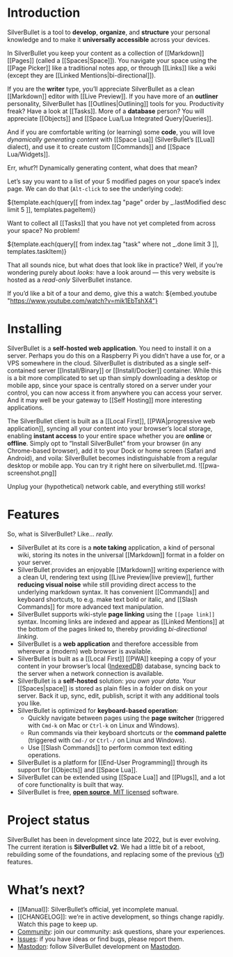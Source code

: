 # Introduction
SilverBullet is a tool to **develop**, **organize**, and **structure** your personal knowledge and to make it **universally accessible** across your devices. 

In SilverBullet you keep your content as a collection of [[Markdown]] [[Pages]] (called a [[Spaces|Space]]). You navigate your space using the [[Page Picker]] like a traditional notes app, or through [[Links]] like a wiki (except they are [[Linked Mentions|bi-directional]]). 

If you are the **writer** type, you’ll appreciate SilverBullet as a clean [[Markdown]] editor with [[Live Preview]]. If you have more of an **outliner** personality, SilverBullet has [[Outlines|Outlining]] tools for you. Productivity freak? Have a look at [[Tasks]]. More of a **database** person? You will appreciate [[Objects]] and [[Space Lua/Lua Integrated Query|Queries]]. 

And if you are comfortable writing (or learning) some **code**, you will love _dynamically generating content_ with [[Space Lua]] (SilverBullet’s [[Lua]] dialect), and use it to create custom [[Commands]] and [[Space Lua/Widgets]].

Err, _whut_?! Dynamically generating content, what does that mean?

Let’s say you want to a list of your 5 modified pages on your space’s index page. We can do that (`Alt-click` to see the underlying code):

${template.each(query[[
  from index.tag "page"
  order by _.lastModified desc
  limit 5
]], templates.pageItem)}

Want to collect all [[Tasks]] that you have not yet completed from across your space? No problem!

${template.each(query[[
  from index.tag "task"
  where not _.done
  limit 3
]], templates.taskItem)}

That all sounds nice, but what does that look like in practice? Well, if you’re wondering purely about _looks_: have a look around — this very website is hosted as a _read-only_ SilverBullet instance.

If you’d like a bit of a tour and demo, give this a watch:
${embed.youtube "https://www.youtube.com/watch?v=mik1EbTshX4"}
# Installing
SilverBullet is a **self-hosted web application**. You need to install it on a server. Perhaps you do this on a Raspberry Pi you didn’t have a use for, or a VPS somewhere in the cloud. SilverBullet is distributed as a single self-contained server [[Install/Binary]] or [[Install/Docker]] container. While this is a bit more complicated to set up than simply downloading a desktop or mobile app, since your space is centrally stored on a server under your control, you can now access it from anywhere you can access your server. And it may well be your gateway to [[Self Hosting]] more interesting applications.

The SilverBullet client is built as a [[Local First]], [[PWA|progressive web application]], syncing all your content into your browser’s local storage, enabling **instant access** to your entire space whether you are **online** or **offline**. Simply opt to “Install SilverBullet” from your browser (in any Chrome-based browser), add it to your Dock or home screen (Safari and Android), and voila: SilverBullet becomes indistinguishable from a regular desktop or mobile app. You can try it right here on silverbullet.md.
![[pwa-screenshot.png]]

Unplug your (hypothetical) network cable, and everything still works!

# Features
So, what is SilverBullet? Like... _really._

* SilverBullet at its core is a **note taking** application, a kind of personal wiki, storing its notes in the universal [[Markdown]] format in a folder on your server.
* SilverBullet provides an enjoyable [[Markdown]] writing experience with a clean UI, rendering text using [[Live Preview|live preview]], further **reducing visual noise** while still providing direct access to the underlying markdown syntax. It has convenient [[Commands]] and keyboard shortcuts, to e.g. make text bold or italic, and [[Slash Commands]] for more advanced text manipulation.
* SilverBullet supports wiki-style **page linking** using the `[[page link]]` syntax. Incoming links are indexed and appear as [[Linked Mentions]] at the bottom of the pages linked to, thereby providing _bi-directional linking_.
* SilverBullet is a **web application** and therefore accessible from wherever a (modern) web browser is available.
* SilverBullet is built as a [[Local First]] [[PWA]] keeping a copy of your content in your browser’s local ([IndexedDB](https://developer.mozilla.org/en-US/docs/Web/API/IndexedDB_API)) database, syncing back to the server when a network connection is available.
* SilverBullet is a **self-hosted** solution: _you own your data_. Your [[Spaces|space]] is stored as plain files in a folder on disk on your server. Back it up, sync, edit, publish, script it with any additional tools you like.
* SilverBullet is optimized for **keyboard-based operation**:
  * Quickly navigate between pages using the **page switcher** (triggered with `Cmd-k` on Mac or `Ctrl-k` on Linux and Windows).
  * Run commands via their keyboard shortcuts or the **command palette** (triggered with `Cmd-/` or `Ctrl-/` on Linux and Windows).
  * Use [[Slash Commands]] to perform common text editing operations.
* SilverBullet is a platform for [[End-User Programming]] through its support for [[Objects]] and [[Space Lua]].
* SilverBullet can be extended using [[Space Lua]] and [[Plugs]], and a lot of core functionality is built that way.
* SilverBullet is free, [**open source**, MIT licensed](https://github.com/silverbulletmd/silverbullet) software.

# Project status
SilverBullet has been in development since late 2022, but is ever evolving. The current iteration is **SilverBullet v2**. We had a little bit of a reboot, rebuilding some of the foundations, and replacing some of the previous ([v1](https://v1.silverbullet.md)) features. 

# What’s next?
* [[Manual]]: SilverBullet’s official, yet incomplete manual.
* [[CHANGELOG]]: we’re in active development, so things change rapidly. Watch this page to keep up.
* [Community](https://community.silverbullet.md): join our community: ask questions, share your experiences.
* [Issues](https://github.com/silverbulletmd/silverbullet/issues): if you have ideas or find bugs, please report them.
* [Mastodon](https://fosstodon.org/@silverbulletmd): follow SilverBullet development on [Mastodon](https://joinmastodon.org/).
